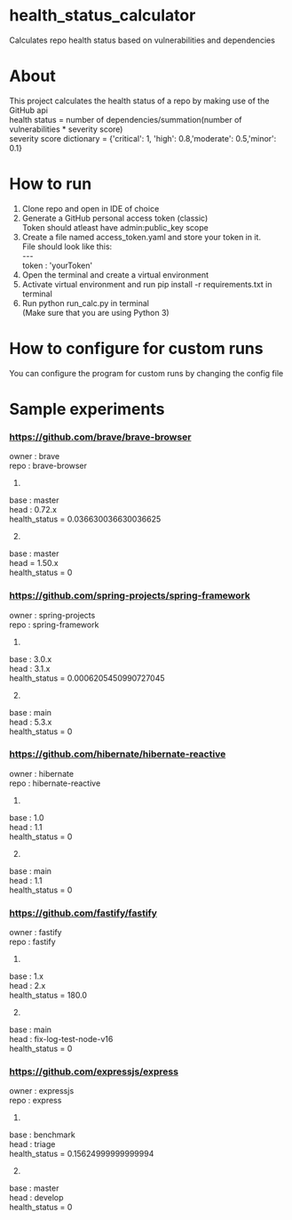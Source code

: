 # health_status_calculator
Calculates repo health status based on vulnerabilities and dependencies 

# About
This project calculates the health status of a repo by making use of the GitHub api <br>
health status = number of dependencies/summation(number of vulnerabilities * severity score) <br>
severity score dictionary = {'critical': 1, 'high': 0.8,'moderate': 0.5,'minor': 0.1}

# How to run
1. Clone repo and open in IDE of choice
2. Generate a GitHub personal access token (classic) <br>
    Token should atleast have admin:public_key scope
3. Create a file named access_token.yaml and store your token in it. <br>
    File should look like this: <br>
        --- <br>
        token : 'yourToken'
4. Open the terminal and create a virtual environment
5. Activate virtual environment and run pip install -r requirements.txt in terminal
6. Run python run_calc.py in terminal  <br>
(Make sure that you are using Python 3)
# How to configure for custom runs
You can configure the program for custom runs by changing the config file
# Sample experiments

### https://github.com/brave/brave-browser
owner : brave <br>
repo : brave-browser


1.
base : master <br>
head : 0.72.x <br>
health_status = 0.036630036630036625

2.
base : master <br>
head = 1.50.x <br>
health_status = 0

### https://github.com/spring-projects/spring-framework
owner : spring-projects <br>
repo : spring-framework

1.
base : 3.0.x <br>
head : 3.1.x <br>
health_status = 0.0006205450990727045


2.
base : main <br>
head : 5.3.x <br>
health_status = 0

### https://github.com/hibernate/hibernate-reactive
owner : hibernate <br>
repo : hibernate-reactive

1.
base : 1.0 <br>
head : 1.1 <br>
health_status = 0


2.
base : main <br>
head : 1.1 <br>
health_status = 0

### https://github.com/fastify/fastify
owner : fastify <br>
repo : fastify  <br>

1.
base : 1.x <br>
head : 2.x <br>
health_status = 180.0

2.
base : main <br>
head : fix-log-test-node-v16 <br>
health_status = 0

### https://github.com/expressjs/express
owner : expressjs <br>
repo : express

1.
base : benchmark <br>
head : triage <br>
health_status = 0.15624999999999994

2.
base : master <br>
head : develop <br>
health_status = 0



